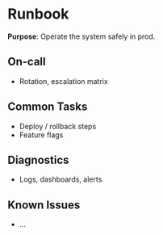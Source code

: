 # Runbook

**Purpose**: Operate the system safely in prod.

## On-call
- Rotation, escalation matrix

## Common Tasks
- Deploy / rollback steps
- Feature flags

## Diagnostics
- Logs, dashboards, alerts

## Known Issues
- ...
